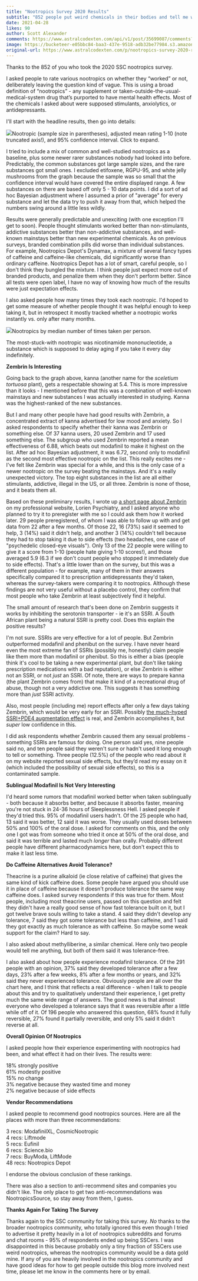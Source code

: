 ```yaml
---
title: "Nootropics Survey 2020 Results"
subtitle: "852 people put weird chemicals in their bodies and tell me what happened"
date: 2021-04-28
likes: 90
author: Scott Alexander
comments: https://www.astralcodexten.com/api/v1/post/35699087/comments?&all_comments=true
image: https://bucketeer-e05bbc84-baa3-437e-9518-adb32be77984.s3.amazonaws.com/public/images/408d8337-f7e8-4034-b6aa-969d49c3f141_3450x1946.webp
original-url: https://www.astralcodexten.com/p/nootropics-survey-2020-results
---
```

Thanks to the 852 of you who took the 2020 SSC nootropics survey. 

I asked people to rate various nootropics on whether they “worked” or not, deliberately leaving the question kind of vague. This is using a broad definition of “nootropics” - any supplement or taken-outside-the-usual-medical-system drug that’s purported to have mental health effects. Most of the chemicals I asked about were supposed stimulants, anxiolytics, or antidepressants.

I'll start with the headline results, then go into details:

[![](https://substackcdn.com/image/fetch/w_1456,c_limit,f_auto,q_auto:good,fl_progressive:steep/https%3A%2F%2Fbucketeer-e05bbc84-baa3-437e-9518-adb32be77984.s3.amazonaws.com%2Fpublic%2Fimages%2F0bb586e9-8914-4bef-89ba-bb49c609cd25_1185x765.png)](https://substackcdn.com/image/fetch/f_auto,q_auto:good,fl_progressive:steep/https%3A%2F%2Fbucketeer-e05bbc84-baa3-437e-9518-adb32be77984.s3.amazonaws.com%2Fpublic%2Fimages%2F0bb586e9-8914-4bef-89ba-bb49c609cd25_1185x765.png)Nootropic (sample size in parentheses), adjusted mean rating 1-10 (note truncated axis!), and 95% confidence interval. Click to expand.

I tried to include a mix of common and well-studied nootropics as a baseline, plus some newer rarer substances nobody had looked into before. Predictably, the common substances got large sample sizes, and the rare substances got small ones. I excluded etifoxene, RGPU-95, and white jelly mushrooms from the graph because the sample was so small that the confidence interval would have covered the entire displayed range. A few substances on there are based off only 5 - 10 data points. I did a sort of ad hoc Bayesian adjustment where I assumed a prior of "average" for every substance and let the data try to push it away from that, which helped the numbers swing around a little less wildly.

Results were generally predictable and unexciting (with one exception I'll get to soon). People thought stimulants worked better than non-stimulants, addictive substances better than non-addictive substances, and well-known mainstays better than new experimental chemicals. As on previous surveys, branded combination pills did worse than individual substances. For example, Nootropics Depot's Dynamax, a mixture of several fancy types of caffeine and caffeine-like chemicals, did significantly worse than ordinary caffeine. Nootropics Depot has a lot of smart, careful people, so I don't think they bungled the mixture. I think people just expect more out of branded products, and penalize them when they don't perform better. Since all tests were open label, I have no way of knowing how much of the results were just expectation effects.

I also asked people how many times they took each nootropic. I'd hoped to get some measure of whether people thought it was helpful enough to keep taking it, but in retrospect it mostly tracked whether a nootropic works instantly vs. only after many months. 

[![](https://substackcdn.com/image/fetch/w_1456,c_limit,f_auto,q_auto:good,fl_progressive:steep/https%3A%2F%2Fbucketeer-e05bbc84-baa3-437e-9518-adb32be77984.s3.amazonaws.com%2Fpublic%2Fimages%2F48ad14af-1344-4e19-87a0-61cbce1864cd_800x444.png)](https://substackcdn.com/image/fetch/f_auto,q_auto:good,fl_progressive:steep/https%3A%2F%2Fbucketeer-e05bbc84-baa3-437e-9518-adb32be77984.s3.amazonaws.com%2Fpublic%2Fimages%2F48ad14af-1344-4e19-87a0-61cbce1864cd_800x444.png)Nootropics by median number of times taken per person.

The most-stuck-with nootropic was nicotinamide mononucleotide, a substance which is supposed to delay aging if you take it every day indefinitely. 

**Zembrin Is Interesting**

Going back to the graph above, kanna (another name for the _sceletium tortuosa_ plant), gets a respectable showing at 5.4. This is more impressive than it looks - I mentioned before that this was a combination of well-known mainstays and new substances I was actually interested in studying. Kanna was the highest-ranked of the new substances.

But I and many other people have had good results with Zembrin, a concentrated extract of kanna advertised for low mood and anxiety. So I asked respondents to specify whether their kanna was Zembrin or something else. Of 37 kanna users, 20 used Zembrin and 17 used something else. The subgroup who used Zembrin reported a mean effectiveness of 6.88, which beats out modafinil to make it highest on the list. After ad hoc Bayesian adjustment, it was 6.72, second only to modafinil as the second most effective nootropic on the list. This really excites me - I've felt like Zembrin was special for a while, and this is the only case of a newer nootropic on the survey beating the mainstays. And it's a really unexpected victory. The top eight substances in the list are all either stimulants, addictive, illegal in the US, or all three. Zembrin is none of those, and it beats them all.

Based on these preliminary results, I wrote up [a short page about Zembrin](https://lorienpsych.com/2020/12/08/kanna-zembrin/) on my professional website, Lorien Psychiatry, and I asked anyone who planned to try it to preregister with me so I could ask them how it worked later. 29 people preregistered, of whom I was able to follow up with and get data from 22 after a few months. Of those 22, 16 (73%) said it seemed to help, 3 (14%) said it didn't help, and another 3 (14%) couldn't tell because they had to stop taking it due to side effects (two headaches, one case of "psychedelic closed-eye visuals"). Only 13 of the 22 people were willing to give it a score from 1-10 (people hate giving 1-10 scores!), and those averaged 5.9 (6.3 if we don't count people who stopped it immediately due to side effects). That's a little lower than on the survey, but this was a different population - for example, many of them in their answers specifically compared it to prescription antidepressants they'd taken, whereas the survey-takers were comparing it to nootropics. Although these findings are not very useful without a placebo control, they confirm that most people who take Zembrin at least subjectively find it helpful. 

The small amount of research that's been done on Zembrin suggests it works by inhibiting the serotonin transporter - ie it's an SSRI. A South African plant being a natural SSRI is pretty cool. Does this explain the positive results?

I'm not sure. SSRIs are very effective for a lot of people. But Zembrin outperformed modafinil and phenibut on the survey. I have never heard even the most extreme fan of SSRIs (possibly me, honestly) claim people like them more than modafinil or phenibut. So this is either a bias (people think it's cool to be taking a new experimental plant, but don't like taking prescription medications with a bad reputation), or else Zembrin is either not an SSRI, or not _just_ an SSRI. Of note, there are ways to prepare kanna (the plant Zembrin comes from) that make it kind of a recreational drug of abuse, though not a very addictive one. This suggests it has something more than _just_ SSRI activity.

Also, most people (including me) report effects after only a few days taking Zembrin, which would be very early for an SSRI. Possibly [the much-hyped SSRI+PDE4 augmentation effect](https://www.ncbi.nlm.nih.gov/pmc/articles/PMC2762440/) is real, and Zembrin accomplishes it, but _super_ low confidence in this.

I did ask respondents whether Zembrin caused them any sexual problems - something SSRIs are famous for doing. One person said yes, nine people said no, and ten people said they weren't sure or hadn't used it long enough to tell or something. Three people (12.5%) of the people who read about it on my website reported sexual side effects, but they’d read my essay on it (which included the possibility of sexual side effects), so this is a contaminated sample.

**Sublingual Modafinil Is Not Very Interesting**

I'd heard some rumors that modafinil worked better when taken sublingually - both because it absorbs better, and because it absorbs faster, meaning you're not stuck in 24-36 hours of Sleeplessness Hell. I asked people if they'd tried this. 95% of modafinil users hadn't. Of the 25 people who had, 13 said it was better, 12 said it was worse. They usually used doses between 50% and 100% of the oral dose. I asked for comments on this, and the only one I got was from someone who tried it once at 50% of the oral dose, and said it was terrible and lasted much _longer_ than orally. Probably different people have different pharmacodynamics here, but don't expect this to make it last less time.

**Do Caffeine Alternatives Avoid Tolerance?**

Theacrine is a purine alkaloid (ie close relative of caffeine) that gives the same kind of kick caffeine does. Some people have argued you should use it in place of caffeine because it doesn't produce tolerance the same way caffeine does. I asked survey respondents if this was true for them. Most people, including most theacrine users, passed on this question and felt they didn't have a really good sense of how fast tolerance built on it, but I got twelve brave souls willing to take a stand. 4 said they didn't develop any tolerance, 7 said they got some tolerance but less than caffeine, and 1 said they got exactly as much tolerance as with caffeine. So maybe some weak support for the claim? Hard to say.

I also asked about methylliberine, a similar chemical. Here only two people would tell me anything, but both of them said it was tolerance-free.

I also asked about how people experience modafinil tolerance. Of the 291 people with an opinion, 37% said they developed tolerance after a few days, 23% after a few weeks, 8% after a few months or years, and 32% said they never experienced tolerance. Obviously people are all over the chart here, and I think that reflects a real difference - when I talk to people about this and try to qualitatively understand their experience, I get pretty much the same wide range of answers. The good news is that almost everyone who developed a tolerance says that it was reversible after a little while off of it. Of 196 people who answered this question, 68% found it fully reversible, 27% found it partially reversible, and only 5% said it didn't reverse at all. 

**Overall Opinion Of Nootropics**

I asked people how their experience experimenting with nootropics had been, and what effect it had on their lives. The results were:

18% strongly positive  
61% modestly positive  
15% no change  
3% negative because they wasted time and money  
2% negative because of side effects

**Vendor Recommendations**

I asked people to recommend good nootropics sources. Here are all the places with more than three recommendations:

3 recs: ModafinilXL, CosmicNootropic  
4 recs: Liftmode  
5 recs: Eufinil  
6 recs: Science.bio  
7 recs: BuyModa, LiftMode  
48 recs: Nootropics Depot

I endorse the obvious conclusion of these rankings.

There was also a section to anti-recommend sites and companies you didn't like. The only place to get two anti-recommendations was NootropicsSource, so stay away from them, I guess.

**Thanks Again For Taking The Survey**

Thanks again to the SSC community for taking this survey. _No_ thanks to the broader nootropics community, who totally ignored this even though I tried to advertise it pretty heavily in a lot of nootropics subreddits and forums and chat rooms - 95% of respondents ended up being SSCers. I was disappointed in this because probably only a tiny fraction of SSCers use weird nootropics, whereas the nootropics community would be a data gold mine. If any of you are heavily involved in the nootropics community and have good ideas for how to get people outside this blog more involved next time, please let me know in the comments here or by email.

